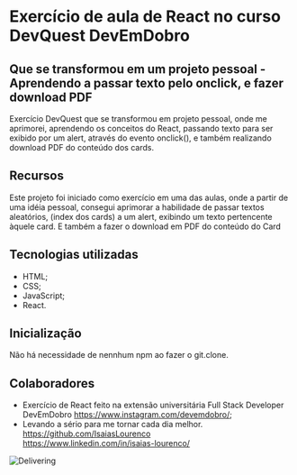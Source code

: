 # Exercício de aula de React no curso DevQuest DevEmDobro

## Que se transformou em um projeto pessoal - Aprendendo a passar texto pelo onclick, e fazer download PDF

Exercício DevQuest que se transformou em projeto pessoal, onde me aprimorei, aprendendo os conceitos do React, passando texto para ser exibido por um alert, através do evento onclick(), e também realizando download PDF do conteúdo dos cards.

## Recursos

Este projeto foi iniciado como exercício em uma das aulas, onde a partir de uma idéia pessoal, consegui aprimorar a habilidade de passar textos aleatórios, (index dos cards) a um alert, exibindo um texto pertencente àquele card. E também a fazer o download em PDF do conteúdo do Card

## Tecnologias utilizadas

- HTML;
- CSS;
- JavaScript;
- React.

## Inicialização

Não há necessidade de nennhum npm ao fazer o git.clone.

## Colaboradores

- Exercício de React feito na extensão universitária Full Stack Developer DevEmDobro https://www.instagram.com/devemdobro/;
- Levando a sério para me tornar cada dia melhor.<br> 
https://github.com/IsaiasLourenco<br>
https://www.linkedin.com/in/isaias-lourenco/

<img src="./src/image/apigithub.gif" alt="Delivering">
